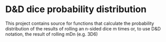 # D&D dice probability distribution

This project contains source for functions that calculate the probability
distribution of the results of rolling an n-sided dice m times or, to use
D&D notation, the result of rolling mDn (e.g. 3D6)